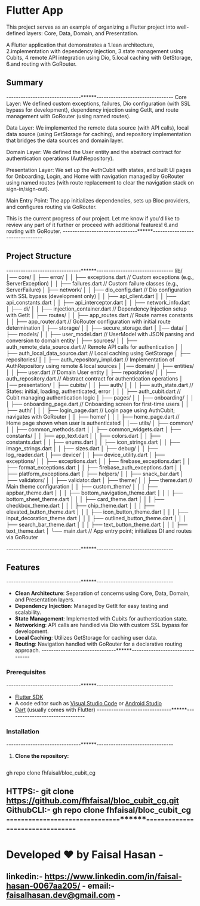 # Flutter App

This project serves as an example of organizing a Flutter project into well-defined layers: Core,
Data, Domain, and Presentation.

A Flutter application that demonstrates a
1.lean architecture,
2.implementation with dependency injection,
3.state management using Cubits,
4.remote API integration using Dio,
5.local caching with GetStorage,
6.and routing with GoRouter.

## Summary
-------------------------------******--------------------------------
Core Layer:
We defined custom exceptions, failures, Dio configuration (with SSL bypass for development),
dependency injection using GetIt, and route management with GoRouter (using named routes).

Data Layer:
We implemented the remote data source (with API calls), local data source (using GetStorage for
caching), and repository implementation that bridges the data sources and domain layer.

Domain Layer:
We defined the User entity and the abstract contract for authentication operations (AuthRepository).

Presentation Layer:
We set up the AuthCubit with states, and built UI pages for Onboarding, Login, and Home with
navigation managed by GoRouter using named routes (with route replacement to clear the navigation
stack on sign-in/sign-out).

Main Entry Point:
The app initializes dependencies, sets up Bloc providers, and configures routing via GoRouter.

This is the current progress of our project. Let me know if you'd like to review any part of it
further or proceed with additional features!
6.and routing with GoRouter.
-------------------------------******--------------------------------
## Project Structure
-------------------------------******--------------------------------
lib/
│── core/
│   ├── error/
│   │   ├── exceptions.dart  // Custom exceptions (e.g., ServerException)
│   │   ├── failures.dart  // Custom failure classes (e.g., ServerFailure)
│   ├── network/
│   │   ├── dio_config.dart  // Dio configuration with SSL bypass (development only)
│   │   ├── api_client.dart
│   │   ├── api_constants.dart
│   │   ├── api_interceptor.dart
│   │   ├── network_info.dart
│   ├── di/
│   │   ├── injection_container.dart  // Dependency Injection setup with GetIt
│   ├── routes/
│   │   ├── app_routes.dart  // Route names constants
│   │   ├── app_router.dart  // GoRouter configuration with initial route determination
│   ├── storage/
│   │   ├── secure_storage.dart
│
│── data/
│   ├── models/
│   │   ├── user_model.dart  // UserModel with JSON parsing and conversion to domain entity
│   ├── sources/
│   │   ├── auth_remote_data_source.dart  // Remote API calls for authentication
│   │   ├── auth_local_data_source.dart  // Local caching using GetStorage
│   ├── repositories/
│   │   ├── auth_repository_impl.dart  // Implementation of AuthRepository using remote & local sources
│
│── domain/
│   ├── entities/
│   │   ├── user.dart  // Domain User entity
│   ├── repositories/
│   │   ├── auth_repository.dart  // Abstract contract for authentication operations
│
│── presentation/
│   ├── cubits/
│   │   ├── auth/
│   │   │   ├── auth_state.dart  // States: initial, loading, authenticated, error
│   │   │   ├── auth_cubit.dart  // Cubit managing authentication logic
│   ├── pages/
│   │   ├── onboarding/
│   │   │   ├── onboarding_page.dart  // Onboarding screen for first-time users
│   │   ├── auth/
│   │   │   ├── login_page.dart  // Login page using AuthCubit; navigates with GoRouter
│   │   ├── home/
│   │   │   ├── home_page.dart  // Home page shown when user is authenticated
│
│── utils/
│   ├── common/
│   │   ├── common_methods.dart
│   │   ├── common_widgets.dart
│   ├── constants/
│   │   ├── app_text.dart
│   │   ├── colors.dart
│   │   ├── constants.dart
│   │   ├── enums.dart
│   │   ├── icon_strings.dart
│   │   ├── image_strings.dart
│   │   ├── sizes.dart
│   ├── debug/
│   │   ├── log_reader.dart
│   ├── device/
│   │   ├── device_utility.dart
│   ├── exceptions/
│   │   ├── exceptions.dart
│   │   ├── firebase_exceptions.dart
│   │   ├── format_exceptions.dart
│   │   ├── firebase_auth_exceptions.dart
│   │   ├── platform_exceptions.dart
│   ├── helpers/
│   │   ├── snack_bar.dart
│   ├── validators/
│   │   ├── validator.dart
│   ├── theme/
│   │   ├── theme.dart  // Main theme configuration
│   │   ├── custom_theme/
│   │   │   ├── appbar_theme.dart
│   │   │   ├── bottom_navigation_theme.dart
│   │   │   ├── bottom_sheet_theme.dart
│   │   │   ├── card_theme.dart
│   │   │   ├── checkbox_theme.dart
│   │   │   ├── chip_theme.dart
│   │   │   ├── elevated_button_theme.dart
│   │   │   ├── icon_button_theme.dart
│   │   │   ├── input_decoration_theme.dart
│   │   │   ├── outlined_button_theme.dart
│   │   │   ├── search_bar_theme.dart
│   │   │   ├── text_button_theme.dart
│   │   │   ├── text_theme.dart
│
└── main.dart  // App entry point; initializes DI and routes via GoRouter

-------------------------------******--------------------------------

## Features
-------------------------------******--------------------------------
- **Clean Architecture**: Separation of concerns using Core, Data, Domain, and Presentation layers.
- **Dependency Injection**: Managed by GetIt for easy testing and scalability.
- **State Management**: Implemented with Cubits for authentication state.
- **Networking**: API calls are handled via Dio with custom SSL bypass for development.
- **Local Caching**: Utilizes GetStorage for caching user data.
- **Routing**: Navigation handled with GoRouter for a declarative routing approach.
-------------------------------******--------------------------------

### Prerequisites
-------------------------------******--------------------------------
- [Flutter SDK](https://flutter.dev/docs/get-started/install)
- A code editor such as [Visual Studio Code](https://code.visualstudio.com/)
  or [Android Studio](https://developer.android.com/studio)
- [Dart](https://dart.dev/get-dart) (usually comes with Flutter)
-------------------------------******--------------------------------

### Installation
-------------------------------******--------------------------------
1. **Clone the repository:**

   ```bash git clone https://github.com/fhfaisal/bloc_cubit_cg.git
gh repo clone fhfaisal/bloc_cubit_cg

HTTPS:- git clone https://github.com/fhfaisal/bloc_cubit_cg.git
GithubCLI:- gh repo clone fhfaisal/bloc_cubit_cg
-------------------------------******--------------------------------
-------------------------------------------------------------------------------------
# Developed ❤️ by Faisal Hasan                                                      -
linkedin:- https://www.linkedin.com/in/faisal-hasan-0067aa205/                      -
email:- faisalhasan.dev@gmail.com                                                   -
-------------------------------------------------------------------------------------
